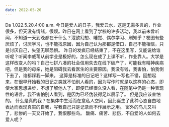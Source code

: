 ```yaml
---
date: 2022-05-20
---
```


Da 1.022.5.20.4:00 a.m.
今日是爱人的日子，我爱云水，这是无需多言的，作业很多，但天没有情绪，很烦。昨日在网上看到了学校的许多活动，我以前未曾听闻，不知道一天到晚都在干什么？泄欲幻想、睡觉、偶尔学习、刷知乎？梗图有些厌烦了，讨厌学习，也不能找原因，因为自己认为那都是借口，自己不能相信，只是讨厌自己，失望无聊恐惧。
昨日的发疯已经结束了，不在这里写，又能说给谁听呢？听闻李威苇从前学业是极好的，怎么现在成了上课不听，作业靠人。大学是这样改变人的吗？自己七拼八凑的社会信用失去在线下破产了，可能我有精神疾病吧，但是我的母亲，她是阻碍我去看医生的主要原因。我没有钱，我害怕，怕我倒下去了，谁都踩我一脚来。
这算是标准的日记吧？这样写一写也不错，回想起来，在很早开始我的日记之类就不怕别人看的，因为写作时就是以这样的心态，即使大家思想进步，不想了解他人了，即便已经很久没人看，在随笔中仍是一种表现性的语言。我不害怕别人看到，是因为已经伪装得足以展示了。
但是我应该害怕的。
什么是真的我？在集体中生活而在意私人空间，因此诞生了此种心态自由地表达而表现真实的自我，写我自己只是记录而不作展示之用。
窗外的鸟儿又叫了，悲惨的一天又开始了，我恨那些鸟。
酸痛、痛苦、悲伤，不自爱的人如何去爱人呢？
